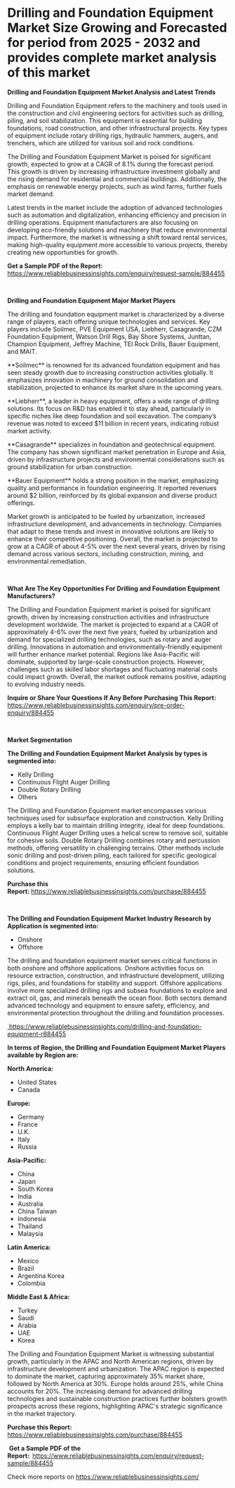 <p><h1>Drilling and Foundation Equipment Market Size Growing and Forecasted for period from 2025 - 2032 and provides complete market analysis of this market</h1></p><p><strong>Drilling and Foundation Equipment Market Analysis and Latest Trends</strong></p>
<p><p>Drilling and Foundation Equipment refers to the machinery and tools used in the construction and civil engineering sectors for activities such as drilling, piling, and soil stabilization. This equipment is essential for building foundations, road construction, and other infrastructural projects. Key types of equipment include rotary drilling rigs, hydraulic hammers, augers, and trenchers, which are utilized for various soil and rock conditions.</p><p>The Drilling and Foundation Equipment Market is poised for significant growth, expected to grow at a CAGR of 8.1% during the forecast period. This growth is driven by increasing infrastructure investment globally and the rising demand for residential and commercial buildings. Additionally, the emphasis on renewable energy projects, such as wind farms, further fuels market demand. </p><p>Latest trends in the market include the adoption of advanced technologies such as automation and digitalization, enhancing efficiency and precision in drilling operations. Equipment manufacturers are also focusing on developing eco-friendly solutions and machinery that reduce environmental impact. Furthermore, the market is witnessing a shift toward rental services, making high-quality equipment more accessible to various projects, thereby creating new opportunities for growth.</p></p>
<p><strong>Get a Sample PDF of the Report:&nbsp;</strong> <a href="https://www.reliablebusinessinsights.com/enquiry/request-sample/884455?utm_campaign=2306&utm_medium=2&utm_source=Github&utm_content=ia&utm_term=09042025&utm_id=drilling-and-foundation-equipment">https://www.reliablebusinessinsights.com/enquiry/request-sample/884455</a></p>
<p>&nbsp;</p>
<p><strong>Drilling and Foundation Equipment Major Market Players</strong></p>
<p><p>The drilling and foundation equipment market is characterized by a diverse range of players, each offering unique technologies and services. Key players include Soilmec, PVE Equipment USA, Liebherr, Casagrande, CZM Foundation Equipment, Watson Drill Rigs, Bay Shore Systems, Junttan, Champion Equipment, Jeffrey Machine, TEI Rock Drills, Bauer Equipment, and MAIT.</p><p>**Soilmec** is renowned for its advanced foundation equipment and has seen steady growth due to increasing construction activities globally. It emphasizes innovation in machinery for ground consolidation and stabilization, projected to enhance its market share in the upcoming years.</p><p>**Liebherr**, a leader in heavy equipment, offers a wide range of drilling solutions. Its focus on R&D has enabled it to stay ahead, particularly in specific niches like deep foundation and soil excavation. The company’s revenue was noted to exceed $11 billion in recent years, indicating robust market activity.</p><p>**Casagrande** specializes in foundation and geotechnical equipment. The company has shown significant market penetration in Europe and Asia, driven by infrastructure projects and environmental considerations such as ground stabilization for urban construction. </p><p>**Bauer Equipment** holds a strong position in the market, emphasizing quality and performance in foundation engineering. It reported revenues around $2 billion, reinforced by its global expansion and diverse product offerings.</p><p>Market growth is anticipated to be fueled by urbanization, increased infrastructure development, and advancements in technology. Companies that adapt to these trends and invest in innovative solutions are likely to enhance their competitive positioning. Overall, the market is projected to grow at a CAGR of about 4-5% over the next several years, driven by rising demand across various sectors, including construction, mining, and environmental remediation.</p></p>
<p>&nbsp;</p>
<p><strong>What Are The Key Opportunities For Drilling and Foundation Equipment Manufacturers?</strong></p>
<p><p>The Drilling and Foundation Equipment market is poised for significant growth, driven by increasing construction activities and infrastructure development worldwide. The market is projected to expand at a CAGR of approximately 4-6% over the next five years, fueled by urbanization and demand for specialized drilling technologies, such as rotary and auger drilling. Innovations in automation and environmentally-friendly equipment will further enhance market potential. Regions like Asia-Pacific will dominate, supported by large-scale construction projects. However, challenges such as skilled labor shortages and fluctuating material costs could impact growth. Overall, the market outlook remains positive, adapting to evolving industry needs.</p></p>
<p><strong>Inquire or Share Your Questions If Any Before Purchasing This Report:</strong> <a href="https://www.reliablebusinessinsights.com/enquiry/pre-order-enquiry/884455?utm_campaign=2306&utm_medium=2&utm_source=Github&utm_content=ia&utm_term=09042025&utm_id=drilling-and-foundation-equipment">https://www.reliablebusinessinsights.com/enquiry/pre-order-enquiry/884455</a></p>
<p>&nbsp;</p>
<p><strong>Market Segmentation</strong></p>
<p><strong>The Drilling and Foundation Equipment Market Analysis by types is segmented into:</strong></p>
<p><ul><li>Kelly Drilling</li><li>Continuous Flight Auger Drilling</li><li>Double Rotary Drilling</li><li>Others</li></ul></p>
<p><p>The Drilling and Foundation Equipment market encompasses various techniques used for subsurface exploration and construction. Kelly Drilling employs a kelly bar to maintain drilling integrity, ideal for deep foundations. Continuous Flight Auger Drilling uses a helical screw to remove soil, suitable for cohesive soils. Double Rotary Drilling combines rotary and percussion methods, offering versatility in challenging terrains. Other methods include sonic drilling and post-driven piling, each tailored for specific geological conditions and project requirements, ensuring efficient foundation solutions.</p></p>
<p><strong>Purchase this Report:&nbsp;</strong><a href="https://www.reliablebusinessinsights.com/purchase/884455?utm_campaign=2306&utm_medium=2&utm_source=Github&utm_content=ia&utm_term=09042025&utm_id=drilling-and-foundation-equipment">https://www.reliablebusinessinsights.com/purchase/884455</a></p>
<p>&nbsp;</p>
<p><strong>The Drilling and Foundation Equipment Market Industry Research by Application is segmented into:</strong></p>
<p><ul><li>Onshore</li><li>Offshore</li></ul></p>
<p><p>The drilling and foundation equipment market serves critical functions in both onshore and offshore applications. Onshore activities focus on resource extraction, construction, and infrastructure development, utilizing rigs, piles, and foundations for stability and support. Offshore applications involve more specialized drilling rigs and subsea foundations to explore and extract oil, gas, and minerals beneath the ocean floor. Both sectors demand advanced technology and equipment to ensure safety, efficiency, and environmental protection throughout the drilling and foundation processes.</p></p>
<p><a href="https://www.reliablebusinessinsights.com/drilling-and-foundation-equipment-r884455?utm_campaign=2306&utm_medium=2&utm_source=Github&utm_content=ia&utm_term=09042025&utm_id=drilling-and-foundation-equipment">&nbsp;https://www.reliablebusinessinsights.com/drilling-and-foundation-equipment-r884455</a></p>
<p><strong>In terms of Region, the Drilling and Foundation Equipment Market Players available by Region are:</strong></p>
<p>
    <p> <strong> North America: </strong>
        <ul>
            <li>United States</li>
            <li>Canada</li>
        </ul>
        </p> 
    <p> <strong> Europe: </strong>
        <ul>
            <li>Germany</li>
            <li>France</li>
            <li>U.K.</li>
            <li>Italy</li>
            <li>Russia</li>
        </ul>
        </p> 
    <p> <strong> Asia-Pacific: </strong>
        <ul>
            <li>China</li>
            <li>Japan</li>
            <li>South Korea</li>
            <li>India</li>
            <li>Australia</li>
            <li>China Taiwan</li>
            <li>Indonesia</li>
            <li>Thailand</li>
            <li>Malaysia</li>
        </ul>
        </p> 
    <p> <strong> Latin America: </strong>
        <ul>
            <li>Mexico</li>
            <li>Brazil</li>
            <li>Argentina Korea</li>
            <li>Colombia</li>
        </ul>
        </p> 
    <p> <strong> Middle East & Africa: </strong>
        <ul>
            <li>Turkey</li>
            <li>Saudi</li>
            <li>Arabia</li>
            <li>UAE</li>
            <li>Korea</li>
        </ul>
    </p>
    </p>
<p><p>The Drilling and Foundation Equipment Market is witnessing substantial growth, particularly in the APAC and North American regions, driven by infrastructure development and urbanization. The APAC region is expected to dominate the market, capturing approximately 35% market share, followed by North America at 30%. Europe holds around 25%, while China accounts for 20%. The increasing demand for advanced drilling technologies and sustainable construction practices further bolsters growth prospects across these regions, highlighting APAC's strategic significance in the market trajectory.</p></p>
<p><strong>Purchase this Report: </strong><a href="https://www.reliablebusinessinsights.com/purchase/884455?utm_campaign=2306&utm_medium=2&utm_source=Github&utm_content=ia&utm_term=09042025&utm_id=drilling-and-foundation-equipment">https://www.reliablebusinessinsights.com/purchase/884455</a></p>
<p>&nbsp;<strong>Get a Sample PDF of the Report:&nbsp;&nbsp;</strong><a href="https://www.reliablebusinessinsights.com/enquiry/request-sample/884455?utm_campaign=2306&utm_medium=2&utm_source=Github&utm_content=ia&utm_term=09042025&utm_id=drilling-and-foundation-equipment">https://www.reliablebusinessinsights.com/enquiry/request-sample/884455</a></p>
<p><strong></strong></p>
<p>Check more reports on <a href="https://www.reliablebusinessinsights.com/?utm_campaign=2306&utm_medium=2&utm_source=Github&utm_content=ia&utm_term=09042025&utm_id=drilling-and-foundation-equipment">https://www.reliablebusinessinsights.com/</a></p>